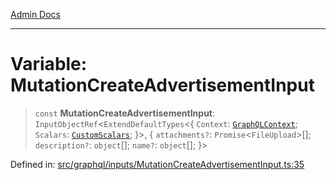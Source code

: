 [Admin Docs](/)

***

# Variable: MutationCreateAdvertisementInput

> `const` **MutationCreateAdvertisementInput**: `InputObjectRef`\<`ExtendDefaultTypes`\<\{ `Context`: [`GraphQLContext`](../../../context/type-aliases/GraphQLContext.md); `Scalars`: [`CustomScalars`](../../../scalars/type-aliases/CustomScalars.md); \}\>, \{ `attachments?`: `Promise`\<`FileUpload`\>[]; `description?`: `object`[]; `name?`: `object`[]; \}\>

Defined in: [src/graphql/inputs/MutationCreateAdvertisementInput.ts:35](https://github.com/gautam-divyanshu/talawa-api/blob/de42235531e11387f0ad0479547630845dbc8b37/src/graphql/inputs/MutationCreateAdvertisementInput.ts#L35)
